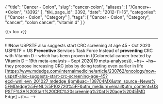 {
    "title": "Cancer - Colon",
    "slug": "cancer-colon",
    "aliases": [
        "/Cancer+-+Colon",
        "/3392"
    ],
    "tiki_page_id": 3392,
    "date": "2012-11-16",
    "categories": [
        "Cancer - Colon",
        "Category"
    ],
    "tags": [
        "Cancer - Colon",
        "Category",
        "cancer",
        "colon cancer",
        "vitamin d"
    ]
}


{{< toc >}} 

---
!!!!Now USPSTF also suggests start CRC screening at age 45 - Oct 2020
USPSTF  = US __Preventive__ Services Task Force
Instead of __preventing__ CRC with Vitamin D - which has been proven in ((Colorectal cancer treated by Vitamin D – 19th meta-analysis – Sept 2020|19 meta-analyses)),
~hs~ ~hs~ they propose increasing CRC jobs by doing testing even earlier in life
[https://www.mdedge.com/internalmedicine/article/230762/oncology/now-uspstf-also-suggests-start-crc-screening-age-45?ecd=wnl_evn_201027_mdedge_8pm&uac=138704MX&utm_source=News%5FMDedge%5FeNL%5F102720%5FF&utm_medium=email&utm_content=USPSTF%3A%20Start%20CRC%20screening%20at%20age%2045|MD Edge]
~/tc~ -->